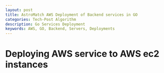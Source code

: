 ```yaml
---
layout: post
title: AstroMatch AWS Deployment of Backend services in GO
categories: Tech-Post Algorithm
description: Go Services Deployment 
keywords: AWS, GO, Backend, Servers, Deployments
---
```


# Deploying AWS service to AWS ec2 instances
